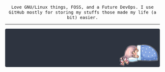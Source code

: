<p align="center">
    <samp>Love GNU/Linux things, FOSS, and a Future DevOps. I use GitHub mostly for storing my stuffs those made my life (a bit) easier.</samp>
</p>
<hr>
<img src="mokou-sleeping.png" alt="Mokou-chan!" align="center">
